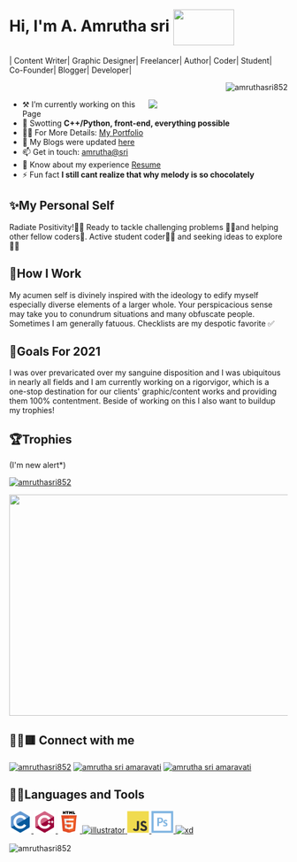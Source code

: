 <h1 align="left">Hi, I'm A. Amrutha sri <img src="https://media.gifs.nl/finding-dory-gifs-buGIgk.gif" align="center" height="65" width="110" >  </h1>

| Content Writer| Graphic Designer| Freelancer| Author| Coder| Student| Co-Founder| Blogger| Developer| 

<p align="right"> <img src="https://komarev.com/ghpvc/?username=amruthasri852&label=Profile%20views&color=0e75b6&style=flat" alt="amruthasri852" /> </p> 
<img align="right" width="50%" src="https://github-readme-stats.vercel.app/api?username=amruthasri852&show_icons=true&locale=en">


-    ⚒️ I’m currently working on this Page
-    🌱 Swotting **C++/Python, front-end, everything possible**
-    👨‍💻 For More Details: [My Portfolio](https://amruthasriamaravat.wixsite.com/my-site)
-    📝 My Blogs were updated [here](https://edhub.in/blogs)
-    📫 Get in touch: [amrutha@sri](amruthasriamaravati852@gmail.com)
-    📄 Know about my experience [Resume](https://drive.google.com/file/d/1HkbM07kadtP4p06cyhOc6V0NSJqHJDGm/view?usp=sharing)
-    ⚡ Fun fact **I still cant realize that why melody is so chocolately**

<h2 align="left">✨My Personal Self</h2>             
Radiate Positivity!🤩😄 Ready to tackle challenging problems 🐱‍👤and helping other fellow coders🤗. Active student coder👩‍💻 and seeking ideas to explore🚴‍♀️

<h2 align="left">🔮How I Work</h2>
My acumen self is divinely inspired with the ideology to edify myself especially diverse elements of a larger whole. Your perspicacious sense may take you to conundrum situations and many obfuscate people. Sometimes I am generally fatuous. Checklists are my despotic favorite ✅

<h2 align="left">🎯Goals For 2021</h2>
I was over prevaricated over my sanguine disposition and I was ubiquitous in nearly all fields and I am currently working on a rigorvigor, which is a one-stop destination for our clients' graphic/content works and providing them 100% contentment. Beside of working on this I also want to buildup my trophies!  

<h2 align="left">🏆Trophies</h2>
(I'm new alert*)

<p align="left"> <a href="https://github.com/ryo-ma/github-profile-trophy"><img src="https://github-profile-trophy.vercel.app/?username=amruthasri852" alt="amruthasri852" /></a> </p>
<p align="center"> <img src="https://user-images.githubusercontent.com/81810889/137156378-42e5156d-345a-4157-9c53-b43d99d7829a.gif" align="center" height="400" width="850" > </p>
<h2 align="left"> 🔴🔺🟥 Connect with me </h2>  
<p align="left" > 
<a href="https://codepen.io/amruthasri852" target="blank"><img align="center" src="https://raw.githubusercontent.com/rahuldkjain/github-profile-readme-generator/master/src/images/icons/Social/codepen.svg" alt="amruthasri852" height="30" width="40" /></a>
<a href="https://linkedin.com/in/amrutha sri amaravati" target="blank"><img align="center" src="https://raw.githubusercontent.com/rahuldkjain/github-profile-readme-generator/master/src/images/icons/Social/linked-in-alt.svg" alt="amrutha sri amaravati" height="30" width="40" /></a>
<a href="https://www.behance.net/amrutha sri amaravati" target="blank"><img align="center" src="https://raw.githubusercontent.com/rahuldkjain/github-profile-readme-generator/master/src/images/icons/Social/behance.svg" alt="amrutha sri amaravati" height="30" width="40" /></a>
</p>  
<h2 align="left">👩‍💻Languages and Tools </h2>
<p align="left"> <a href="https://www.cprogramming.com/" target="_blank"> <img src="https://raw.githubusercontent.com/devicons/devicon/master/icons/c/c-original.svg" alt="c" width="40" height="40"/> </a> <a href="https://www.w3schools.com/cpp/" target="_blank"> <img src="https://raw.githubusercontent.com/devicons/devicon/master/icons/cplusplus/cplusplus-original.svg" alt="cplusplus" width="40" height="40"/> </a> <a href="https://www.w3.org/html/" target="_blank"> <img src="https://raw.githubusercontent.com/devicons/devicon/master/icons/html5/html5-original-wordmark.svg" alt="html5" width="40" height="40"/> </a> <a href="https://www.adobe.com/in/products/illustrator.html" target="_blank"> <img src="https://www.vectorlogo.zone/logos/adobe_illustrator/adobe_illustrator-icon.svg" alt="illustrator" width="40" height="40"/> </a> <a href="https://developer.mozilla.org/en-US/docs/Web/JavaScript" target="_blank"> <img src="https://raw.githubusercontent.com/devicons/devicon/master/icons/javascript/javascript-original.svg" alt="javascript" width="40" height="40"/> </a> <a href="https://www.photoshop.com/en" target="_blank"> <img src="https://raw.githubusercontent.com/devicons/devicon/master/icons/photoshop/photoshop-line.svg" alt="photoshop" width="40" height="40"/> </a> <a href="https://www.adobe.com/products/xd.html" target="_blank"> <img src="https://cdn.worldvectorlogo.com/logos/adobe-xd.svg" alt="xd" width="40" height="40"/> </a> </p>

<p><img align="center" src="https://github-readme-streak-stats.herokuapp.com/?user=amruthasri852&" alt="amruthasri852" /></p>
